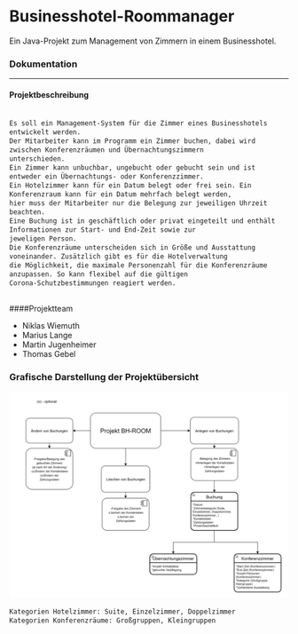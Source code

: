 
# Businesshotel-Roommanager
Ein Java-Projekt zum Management von Zimmern in einem Businesshotel. 


### Dokumentation

___

#### Projektbeschreibung
```

Es soll ein Management-System für die Zimmer eines Businesshotels entwickelt werden.
Der Mitarbeiter kann im Programm ein Zimmer buchen, dabei wird zwischen Konferenzräumen und Übernachtungszimmern 
unterschieden.
Ein Zimmer kann unbuchbar, ungebucht oder gebucht sein und ist entweder ein Übernachtungs- oder Konferenzzimmer.
Ein Hotelzimmer kann für ein Datum belegt oder frei sein. Ein Konferenzraum kann für ein Datum mehrfach belegt werden, 
hier muss der Mitarbeiter nur die Belegung zur jeweiligen Uhrzeit beachten.
Eine Buchung ist in geschäftlich oder privat eingeteilt und enthält Informationen zur Start- und End-Zeit sowie zur 
jeweligen Person.
Die Konferenzräume unterscheiden sich in Größe und Ausstattung voneinander. Zusätzlich gibt es für die Hotelverwaltung 
die Möglichkeit, die maximale Personenzahl für die Konferenzräume anzupassen. So kann flexibel auf die gültigen 
Corona-Schutzbestimmungen reagiert werden.


```

####Projektteam
* Niklas Wiemuth
* Marius Lange
* Martin Jugenheimer
* Thomas Gebel


### Grafische Darstellung der Projektübersicht
![alt text](Projektübersicht.png "Projektübersicht Bild")

```
Kategorien Hotelzimmer: Suite, Einzelzimmer, Doppelzimmer
Kategorien Konferenzräume: Großgruppen, Kleingruppen

```